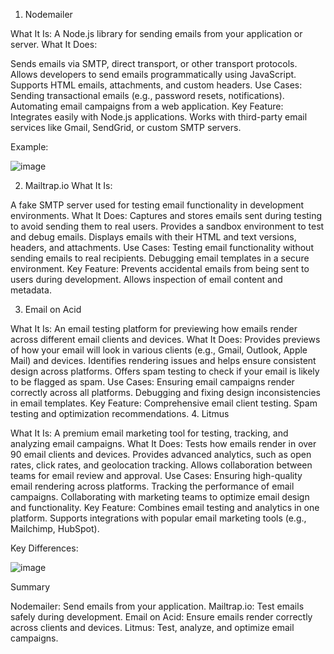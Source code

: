 1. Nodemailer

   
What It Is: A Node.js library for sending emails from your application or server.
What It Does:


Sends emails via SMTP, direct transport, or other transport protocols.
Allows developers to send emails programmatically using JavaScript.
Supports HTML emails, attachments, and custom headers.
Use Cases:
Sending transactional emails (e.g., password resets, notifications).
Automating email campaigns from a web application.
Key Feature:
Integrates easily with Node.js applications.
Works with third-party email services like Gmail, SendGrid, or custom SMTP servers.


Example:

![image](https://github.com/user-attachments/assets/2485622d-7a3a-41ef-aa64-c5ed8b52a014)


2. Mailtrap.io
What It Is:


A fake SMTP server used for testing email functionality in development environments.
What It Does:
Captures and stores emails sent during testing to avoid sending them to real users.
Provides a sandbox environment to test and debug emails.
Displays emails with their HTML and text versions, headers, and attachments.
Use Cases:
Testing email functionality without sending emails to real recipients.
Debugging email templates in a secure environment.
Key Feature:
Prevents accidental emails from being sent to users during development.
Allows inspection of email content and metadata.


3. Email on Acid


What It Is:
An email testing platform for previewing how emails render across different email clients and devices.
What It Does:
Provides previews of how your email will look in various clients (e.g., Gmail, Outlook, Apple Mail) and devices.
Identifies rendering issues and helps ensure consistent design across platforms.
Offers spam testing to check if your email is likely to be flagged as spam.
Use Cases:
Ensuring email campaigns render correctly across all platforms.
Debugging and fixing design inconsistencies in email templates.
Key Feature:
Comprehensive email client testing.
Spam testing and optimization recommendations.
4. Litmus


What It Is:
A premium email marketing tool for testing, tracking, and analyzing email campaigns.
What It Does:
Tests how emails render in over 90 email clients and devices.
Provides advanced analytics, such as open rates, click rates, and geolocation tracking.
Allows collaboration between teams for email review and approval.
Use Cases:
Ensuring high-quality email rendering across platforms.
Tracking the performance of email campaigns.
Collaborating with marketing teams to optimize email design and functionality.
Key Feature:
Combines email testing and analytics in one platform.
Supports integrations with popular email marketing tools (e.g., Mailchimp, HubSpot).


Key Differences:


![image](https://github.com/user-attachments/assets/5914089b-7f84-4c88-b51d-231b536cd6f9)

Summary


Nodemailer: Send emails from your application.
Mailtrap.io: Test emails safely during development.
Email on Acid: Ensure emails render correctly across clients and devices.
Litmus: Test, analyze, and optimize email campaigns.
